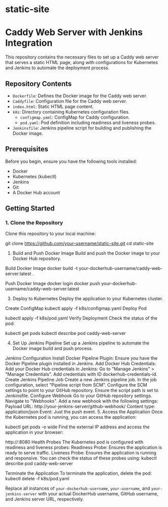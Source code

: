 # static-site
# Caddy Web Server with Jenkins Integration

This repository contains the necessary files to set up a Caddy web server that serves a static HTML page, along with configurations for Kubernetes and Jenkins to automate the deployment process.

## Repository Contents

- `Dockerfile`: Defines the Docker image for the Caddy web server.
- `Caddyfile`: Configuration file for the Caddy web server.
- `index.html`: Static HTML page content.
- `k8s`: Directory containing Kubernetes configuration files.
  - `configmap.yaml`: ConfigMap for Caddy configuration.
  - `pod.yaml`: Pod definition including readiness and liveness probes.
- `Jenkinsfile`: Jenkins pipeline script for building and publishing the Docker image.

## Prerequisites

Before you begin, ensure you have the following tools installed:

- Docker
- Kubernetes (kubectl)
- Jenkins
- Git
- A Docker Hub account

## Getting Started

### 1. Clone the Repository

Clone this repository to your local machine:

git clone https://github.com/your-username/static-site.git
cd static-site

1. Build and Push Docker Image
Build and push the Docker image to your Docker Hub repository.

Build Docker Image
docker build -t your-dockerhub-username/caddy-web-server:latest .

Push Docker Image
docker login
docker push your-dockerhub-username/caddy-web-server:latest


3. Deploy to Kubernetes
Deploy the application to your Kubernetes cluster.

Create ConfigMap
kubectl apply -f k8s/configmap.yaml
Deploy Pod

kubectl apply -f k8s/pod.yaml
Verify Deployment
Check the status of the pod:


kubectl get pods
kubectl describe pod caddy-web-server


4. Set Up Jenkins Pipeline
Set up a Jenkins pipeline to automate the Docker image build and push process.

Jenkins Configuration
Install Docker Pipeline Plugin: Ensure you have the Docker Pipeline plugin installed in Jenkins.
Add Docker Hub Credentials: Add your Docker Hub credentials in Jenkins:
Go to "Manage Jenkins" > "Manage Credentials".
Add credentials with ID dockerhub-credentials-id.
Create Jenkins Pipeline Job
Create a new Jenkins pipeline job.
In the job configuration, select "Pipeline script from SCM".
Configure the SCM settings to point to your GitHub repository.
Ensure the script path is set to Jenkinsfile.
Configure Webhook
Go to your GitHub repository settings.
Navigate to "Webhooks".
Add a new webhook with the following settings:
Payload URL: http://your-jenkins-server/github-webhook/
Content type: application/json
Event: Just the push event.
5. Access the Application
Once the Kubernetes pod is running, you can access the application:


kubectl get pods -o wide
Find the external IP address and access the application in your browser:


http://<external-ip>:8080
Health Probes
The Kubernetes pod is configured with readiness and liveness probes:
Readiness Probe: Ensures the application is ready to serve traffic.
Liveness Probe: Ensures the application is running and responsive.
You can check the status of these probes using:
kubectl describe pod caddy-web-server

Terminate the Application
    To terminate the application, delete the pod:
    kubectl delete -f k8s/pod.yaml

Replace all instances of `your-dockerhub-username`, `your-username`, and `your-jenkins-server` with your actual DockerHub username, GitHub username, and Jenkins server URL, respectively.

